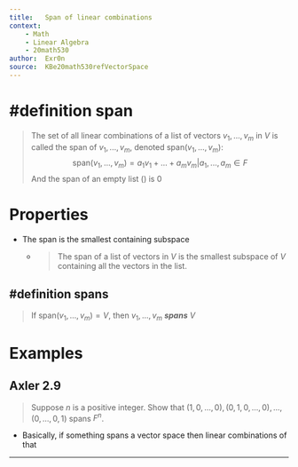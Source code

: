 ```yaml
---
title:   Span of linear combinations
context: 
	- Math
	- Linear Algebra
	- 20math530
author:  Exr0n
source:  KBe20math530refVectorSpace
---
```


# #definition span
> The set of all linear combinations of a list of vectors $v_1, ..., v_m$ in $V$ is called the span of $v_1, ..., v_m$, denoted $\text{span}(v_1,...,v_m)$:
> $$\text{span}(v_1,...,v_m) = {a_1v_1 + ... + a_mv_m | a_1, ..., a_m \in F}$$
> And the span of an empty list $()$ is ${0}$

# Properties
- The span is the smallest containing subspace
	- > The span of a list of vectors in $V$ is the smallest subspace of $V$ containing all the vectors in the list.

## #definition spans
> If $\text{span}(v_1,...,v_m) = V$, then $v_1, ..., v_m$ ***spans*** $V$

# Examples
## Axler 2.9
> Suppose $n$ is a positive integer. Show that $(1, 0, ..., 0), (0, 1, 0, ..., 0), ..., (0, ..., 0, 1)$ spans $F^n$.
- Basically, if something spans a vector space then linear combinations of that 

---
